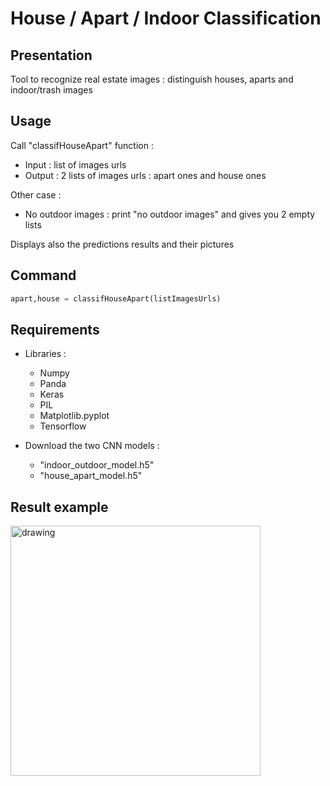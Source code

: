 # House / Apart / Indoor Classification

## Presentation

Tool to recognize real estate images : distinguish houses, aparts and indoor/trash images

## Usage

Call "classifHouseApart" function :
* Input : list of images urls
* Output : 2 lists of images urls : apart ones and house ones

Other case :
* No outdoor images : print "no outdoor images" and gives you 2 empty lists

Displays also the predictions results and their pictures

## Command

```python
apart,house = classifHouseApart(listImagesUrls)
```

## Requirements

* Libraries :
  * Numpy
  * Panda
  * Keras
  * PIL
  * Matplotlib.pyplot
  * Tensorflow

* Download the two CNN models :
  * "indoor_outdoor_model.h5"
  * "house_apart_model.h5"
  

## Result example

<img src="https://github.com/Ainara2828/House-Apart--CNN/blob/master/example.png" alt="drawing" width="400"/>
